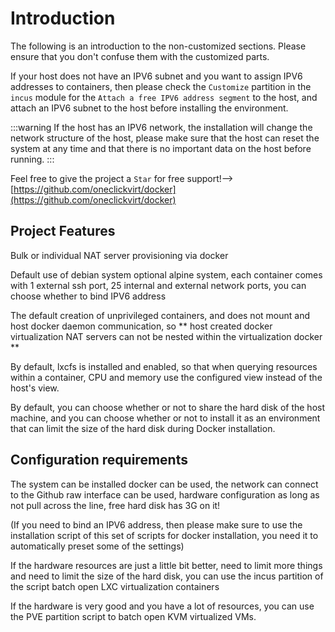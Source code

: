# Introduction

The following is an introduction to the non-customized sections. Please ensure that you don't confuse them with the customized parts.

If your host does not have an IPV6 subnet and you want to assign IPV6 addresses to containers, then please check the ``Customize`` partition in the ``incus`` module for the ``Attach a free IPV6 address segment`` to the host, and attach an IPV6 subnet to the host before installing the environment.

:::warning
If the host has an IPV6 network, the installation will change the network structure of the host, please make sure that the host can reset the system at any time and that there is no important data on the host before running.
:::

Feel free to give the project a ```Star``` for free support!-->[https://github.com/oneclickvirt/docker](https://github.com/oneclickvirt/docker)


## Project Features

Bulk or individual NAT server provisioning via docker

Default use of debian system optional alpine system, each container comes with 1 external ssh port, 25 internal and external network ports, you can choose whether to bind IPV6 address

The default creation of unprivileged containers, and does not mount and host docker daemon communication, so ** host created docker virtualization NAT servers can not be nested within the virtualization docker **

By default, lxcfs is installed and enabled, so that when querying resources within a container, CPU and memory use the configured view instead of the host's view.

By default, you can choose whether or not to share the hard disk of the host machine, and you can choose whether or not to install it as an environment that can limit the size of the hard disk during Docker installation.

## Configuration requirements

The system can be installed docker can be used, the network can connect to the Github raw interface can be used, hardware configuration as long as not pull across the line, free hard disk has 3G on it!

(If you need to bind an IPV6 address, then please make sure to use the installation script of this set of scripts for docker installation, you need it to automatically preset some of the settings)

If the hardware resources are just a little bit better, need to limit more things and need to limit the size of the hard disk, you can use the incus partition of the script batch open LXC virtualization containers

If the hardware is very good and you have a lot of resources, you can use the PVE partition script to batch open KVM virtualized VMs.